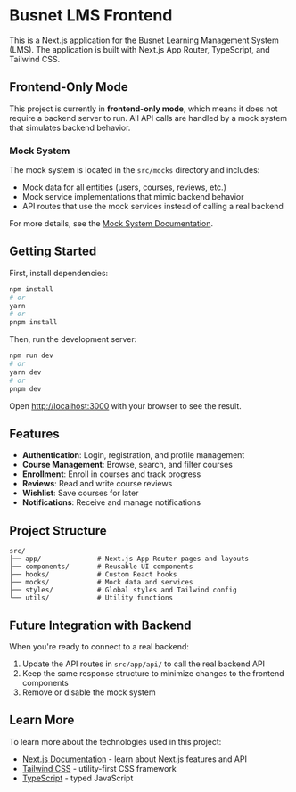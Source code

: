 # Busnet LMS Frontend

This is a Next.js application for the Busnet Learning Management System (LMS). The application is built with Next.js App Router, TypeScript, and Tailwind CSS.

## Frontend-Only Mode

This project is currently in **frontend-only mode**, which means it does not require a backend server to run. All API calls are handled by a mock system that simulates backend behavior.

### Mock System

The mock system is located in the `src/mocks` directory and includes:

- Mock data for all entities (users, courses, reviews, etc.)
- Mock service implementations that mimic backend behavior
- API routes that use the mock services instead of calling a real backend

For more details, see the [Mock System Documentation](./src/mocks/README.md).

## Getting Started

First, install dependencies:

```bash
npm install
# or
yarn
# or
pnpm install
```

Then, run the development server:

```bash
npm run dev
# or
yarn dev
# or
pnpm dev
```

Open [http://localhost:3000](http://localhost:3000) with your browser to see the result.

## Features

- **Authentication**: Login, registration, and profile management
- **Course Management**: Browse, search, and filter courses
- **Enrollment**: Enroll in courses and track progress
- **Reviews**: Read and write course reviews
- **Wishlist**: Save courses for later
- **Notifications**: Receive and manage notifications

## Project Structure

```
src/
├── app/              # Next.js App Router pages and layouts
├── components/       # Reusable UI components
├── hooks/            # Custom React hooks
├── mocks/            # Mock data and services
├── styles/           # Global styles and Tailwind config
└── utils/            # Utility functions
```

## Future Integration with Backend

When you're ready to connect to a real backend:

1. Update the API routes in `src/app/api/` to call the real backend API
2. Keep the same response structure to minimize changes to the frontend components
3. Remove or disable the mock system

## Learn More

To learn more about the technologies used in this project:

- [Next.js Documentation](https://nextjs.org/docs) - learn about Next.js features and API
- [Tailwind CSS](https://tailwindcss.com/docs) - utility-first CSS framework
- [TypeScript](https://www.typescriptlang.org/docs) - typed JavaScript
